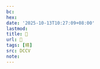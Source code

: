 ```yaml
---
bc:
hex:
date: '2025-10-13T10:27:09+08:00'
lastmod:
title: 􂶉
url: 􂶉
tags: [曣]
src: DCCV
note:
---
```

